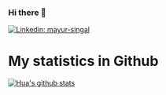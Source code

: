 ### Hi there 👋

<!--
**ulixius9/ulixius9** is a ✨ _special_ ✨ repository because its `README.md` (this file) appears on your GitHub profile.

Here are some ideas to get you started:

- 🔭 I’m currently working on ...
- 🌱 I’m currently learning ...
- 👯 I’m looking to collaborate on ...
- 🤔 I’m looking for help with ...
- 💬 Ask me about ...
- 📫 How to reach me: ...
- 😄 Pronouns: ...
- ⚡ Fun fact: ...
-->


[![Linkedin: mayur-singal](https://img.shields.io/badge/-mayur-singal-blue?style=flat-square&logo=Linkedin&logoColor=white&link=https://www.linkedin.com/in/mayur-singal-477a76141/)](https://www.linkedin.com/in/mayur-singal-477a76141/)


# My statistics in Github
[![Hua's github stats](https://github-readme-stats.vercel.app/api?username=ulixius9&show_icons=true&theme=prussian&count_private=true)](https://github.com/ulixius9/github-readme-stats)


